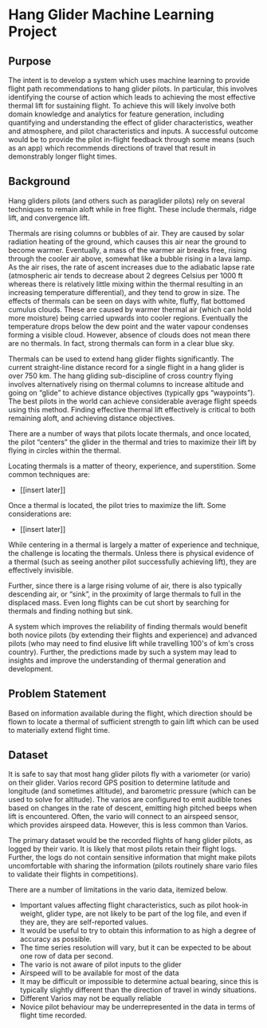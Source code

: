 # Hang Glider Machine Learning Project

## Purpose

The intent is to develop a system which uses machine learning to provide flight path recommendations to hang glider pilots.
In particular, this involves identifying the course of action which leads to achieving the most effective thermal lift for sustaining flight.
To achieve this will likely involve both domain knowledge and analytics for feature generation, including quantifying and understanding the effect of glider characteristics, weather and atmosphere, and pilot characteristics and inputs.
A successful outcome would be to provide the pilot in-flight feedback through some means (such as an app) which recommends directions of travel that result in demonstrably longer flight times.

## Background

Hang gliders pilots (and others such as paraglider pilots) rely on several techniques to remain aloft while in free flight.
These include thermals, ridge lift, and convergence lift.

Thermals are rising columns or bubbles of air.
They are caused by solar radiation heating of the ground, which causes this air near the ground to become warmer.
Eventually, a mass of the warmer air breaks free, rising through the cooler air above, somewhat like a bubble rising in a lava lamp.
As the air rises, the rate of ascent increases due to the adiabatic lapse rate (atmospheric air tends to decrease about 2 degrees Celsius per 1000 ft whereas there is relatively little mixing within the thermal resulting in an increasing temperature differential), and they tend to grow in size.
The effects of thermals can be seen on days with white, fluffy, flat bottomed cumulus clouds.
These are caused by warmer thermal air (which can hold more moisture) being carried upwards into cooler regions.
Eventually the temperature drops below the dew point and the water vapour condenses forming a visible cloud.
However, absence of clouds does not mean there are no thermals.
In fact, strong thermals can form in a clear blue sky.

Thermals can be used to extend hang glider flights significantly.
The current straight-line distance record for a single flight in a hang glider is over 750 km.
The hang gliding sub-discipline of cross country flying involves alternatively rising on thermal columns to increase altitude and going on “glide” to achieve distance objectives (typically gps “waypoints”).
The best pilots in the world can achieve considerable average flight speeds using this method.
Finding effective thermal lift effectively is critical to both remaining aloft, and achieving distance objectives.

There are a number of ways that pilots locate thermals, and once located, the pilot “centers” the glider in the thermal and tries to maximize their lift by flying in circles within the thermal.

Locating thermals is a matter of theory, experience, and superstition.
Some common techniques are:

- [[insert later]]

Once a thermal is located, the pilot tries to maximize the lift.
Some considerations are:

- [[insert later]]

While centering in a thermal is largely a matter of experience and technique, the challenge is locating the thermals.
Unless there is physical evidence of a thermal (such as seeing another pilot successfully achieving lift), they are effectively invisible.

Further, since there is a large rising volume of air, there is also typically descending air, or “sink”, in the proximity of large thermals to full in the displaced mass.
Even long flights can be cut short by searching for thermals and finding nothing but sink.

A system which improves the reliability of finding thermals would benefit both novice pilots (by extending their flights and experience) and advanced pilots (who may need to find elusive lift while travelling 100's of km's cross country).
Further, the predictions made by such a system may lead to insights and improve the understanding of thermal generation and development.

## Problem Statement

Based on information available during the flight, which direction should be flown to locate a thermal of sufficient strength to gain lift which can be used to materially extend flight time.

## Dataset

It is safe to say that most hang glider pilots fly with a variometer (or vario) on their glider.
Varios record GPS position to determine latitude and longitude (and sometimes altitude), and barometric pressure (which can be used to solve for altitude).
The varios are configured to emit audible tones based on changes in the rate of descent, emitting high pitched beeps when lift is encountered.
Often, the vario will connect to an airspeed sensor, which provides airspeed data.
However, this is less common than Varios.

The primary dataset would be the recorded flights of hang glider pilots, as logged by their vario.
It is likely that most pilots retain their flight logs.
Further, the logs do not contain sensitive information that might make pilots uncomfortable with sharing the information (pilots routinely share vario files to validate their flights in competitions).

There are a number of limitations in the vario data, itemized below.

- Important values affecting flight characteristics, such as pilot hook-in weight, glider type, are not likely to be part of the log file, and even if they are, they are self-reported values.
- It would be useful to try to obtain this information to as high a degree of accuracy as possible.
- The time series resolution will vary, but it can be expected to be about one row of data per second.
- The vario is not aware of pilot inputs to the glider
- Airspeed will to be available for most of the data
- It may be difficult or impossible to determine actual bearing, since this is typically slightly different than the direction of travel in windy situations.
- Different Varios may not be equally reliable
- Novice pilot behaviour may be underrepresented in the data in terms of flight time recorded.
